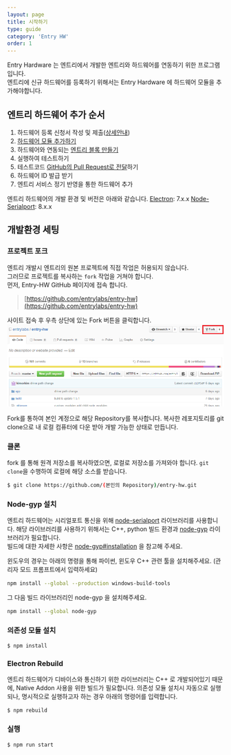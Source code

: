 ```yaml
---
layout: page
title: 시작하기
type: guide
category: 'Entry HW'
order: 1
---
```


Entry Hardware 는 엔트리에서 개발한 엔트리와 하드웨어를 연동하기 위한 프로그램입니다.  
엔트리에 신규 하드웨어를 등록하기 위해서는 Entry Hardware 에 하드웨어 모듈을 추가해야합니다.

## 엔트리 하드웨어 추가 순서
1. 하드웨어 등록 신청서 작성 및 제출([상세안내](./2017-05-16-enroll_entry-hw.html))
2. [하드웨어 모듈 추가하기](.//2016-05-03-add_module.html)
3. 하드웨어와 연동되는 [엔트리 블록 만들기](..//entryjs/2016-05-22-add_new_blocks.html)
4. 실행하여 테스트하기
5. 테스트코드 [GitHub의 Pull Request로 전달](../etc/2016-05-03-git_fork.html)하기
6. 하드웨어 ID 발급 받기
7. 엔트리 서비스 정기 반영을 통한 하드웨어 추가

엔트리 하드웨어의 개발 환경 및 버전은 아래와 같습니다.
[Electron](https://electronjs.org): 7.x.x
[Node-Serialport](https://serialport.io): 8.x.x


## 개발환경 세팅

### 프로젝트 포크
엔트리 개발시 엔트리의 원본 프로젝트에 직접 작업은 허용되지 않습니다.  
그러므로 프로젝트를 복사하는 `fork` 작업을 거쳐야 합니다.  
먼저, Entry-HW GitHub 페이지에 접속 합니다.  

> [https://github.com/entrylabs/entry-hw](https://github.com/entrylabs/entry-hw)  

사이트 접속 후 우측 상단에 있는 Fork 버튼을 클릭합니다.
![Fork2](../../images/entry-hw/fork2.png)  

Fork를 통하여 본인 계정으로 해당 Repository를 복사합니다. 복사한 레포지토리를 git clone으로 내 로컬 컴퓨터에 다운 받아 개발 가능한 상태로 만듭니다.

### 클론

fork 를 통해 원격 저장소를 복사하였으면, 로컬로 저장소를 가져와야 합니다. `git clone`을 수행하여 로컬에 해당 소스를 받습니다.
``` bash
$ git clone https://github.com/(본인의 Repository)/entry-hw.git
```

### Node-gyp 설치

엔트리 하드웨어는 시리얼포트 통신을 위해 [node-serialport](https://github.com/node-serialport/node-serialport) 라이브러리를 사용합니다.
해당 라이브러리를 사용하기 위해서는 C++, python 빌드 환경과 [node-gyp](https://github.com/nodejs/node-gyp) 라이브러리가 필요합니다.  
빌드에 대한 자세한 사항은 [node-gyp#installation](https://github.com/nodejs/node-gyp#installation) 을 참고해 주세요.

윈도우의 경우는 아래의 명령을 통해 파이썬, 윈도우 C++ 관련 툴을 설치해주세요. (관리자 모드 프롬프트에서 입력하세요)
```bash
npm install --global --production windows-build-tools
```

그 다음 빌드 라이브러리인 node-gyp 을 설치해주세요.
```bash
npm install --global node-gyp
```

### 의존성 모듈 설치  

``` bash
$ npm install
```

### Electron Rebuild

엔트리 하드웨어가 디바이스와 통신하기 위한 라이브러리는 C++ 로 개발되어있기 때문에, Native Addon 사용을 위한 빌드가 필요합니다.
의존성 모듈 설치시 자동으로 실행되나, 명시적으로 실행하고자 하는 경우 아래의 명령어를 입력합니다.

```
$ npm rebuild
```

### 실행  
``` bash
$ npm run start
```
